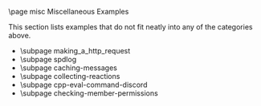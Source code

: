 \page misc Miscellaneous Examples

This section lists examples that do not fit neatly into any of the categories above.

* \subpage making_a_http_request
* \subpage spdlog
* \subpage caching-messages
* \subpage collecting-reactions
* \subpage cpp-eval-command-discord
* \subpage checking-member-permissions